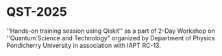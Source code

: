 # QST-2025
''Hands-on training session using Qiskit'' as a part of 2-Day Workshop on ''Quantum Science and Technology"  organized by Department of Physics Pondicherry University in association with IAPT RC-13.

